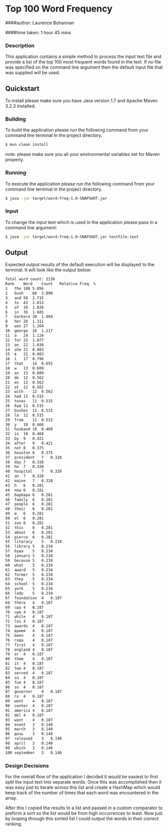 # Top 100 Word Frequency
####author: Laurence Bohannan

####time taken: 1 hour 45 mins


### Description
This application contains a simple method to process the input text file and provide a list of the top 100 most frequent words found in the text. If no file was specified on the command line argument then the default input file that was supplied will be used.

## Quickstart

To install please make sure you have Java version 1.7 and Apache Maven 3.2.3 installed.

### Building
 To build the application please run the following command from your command line terminal in the project directory.

```bash
$ mvn clean install
```

note: please make sure you all your environmental variables set for Maven properly.

### Running
To execute the application please run the following command from your command line terminal in the project directory.

```bash
$ java -jar target/word-freq-1.0-SNAPSHOT.jar
```

### Input
To change the input text which is used in the application please pass in a command line argument:
```bash
$ java -jar target/word-freq-1.0-SNAPSHOT.jar testFile.text
```

## Output
Expected output results of the default execution will be displayed to the terminal. It will look like the output below:

```bash
Total word count: 2136
Rank	Word	Count	Relative Freq. %
1	the	108	5.056
2	bush	66	3.090
3	and	58	2.715
4	to	43	2.013
5	of	39	1.826
6	in	36	1.685
7	barbara	30	1.404
8	her	28	1.311
9	was	27	1.264
10	george	26	1.217
11	a	24	1.124
12	for	23	1.077
13	on	22	1.030
14	she	21	0.983
15	в	21	0.983
16	i	17	0.796
17	that	14	0.655
18	w	13	0.609
19	as	13	0.609
20	de	12	0.562
21	en	12	0.562
22	at	12	0.562
23	with	12	0.562
24	had	11	0.515
25	texas	11	0.515
26	буш	11	0.515
27	bushes	11	0.515
28	la	11	0.515
29	from	11	0.515
30	y	10	0.468
31	husband	10	0.468
32	is	10	0.468
33	by	9	0.421
34	after	9	0.421
35	not	8	0.375
36	houston	8	0.375
37	president	7	0.328
38	day	7	0.328
39	he	7	0.328
40	hospital	7	0.328
41	an	7	0.328
42	maine	7	0.328
43	h	6	0.281
44	new	6	0.281
45	барбара	6	0.281
46	family	6	0.281
47	people	6	0.281
48	their	6	0.281
49	и	6	0.281
50	el	6	0.281
51	son	6	0.281
52	this	6	0.281
53	about	6	0.281
54	pierce	6	0.281
55	literacy	5	0.234
56	library	5	0.234
57	буша	5	0.234
58	january	5	0.234
59	because	5	0.234
60	what	5	0.234
61	award	5	0.234
62	former	5	0.234
63	they	5	0.234
64	school	5	0.234
65	york	5	0.234
66	lady	5	0.234
67	foundation	4	0.187
68	there	4	0.187
69	сша	4	0.187
70	сын	4	0.187
71	while	4	0.187
72	los	4	0.187
73	awards	4	0.187
74	время	4	0.187
75	been	4	0.187
76	года	4	0.187
77	first	4	0.187
78	england	4	0.187
79	or	4	0.187
80	them	4	0.187
81	it	4	0.187
82	two	4	0.187
83	served	4	0.187
84	su	4	0.187
85	fue	4	0.187
86	so	4	0.187
87	governor	4	0.187
88	го	4	0.187
89	went	4	0.187
90	center	4	0.187
91	america	4	0.187
92	del	4	0.187
93	want	4	0.187
94	event	3	0.140
95	march	3	0.140
96	дочь	3	0.140
97	released	3	0.140
98	april	3	0.140
99	which	3	0.140
100	september	3	0.140
```

### Design Decisions
For the overall flow of the application I decided it would be easiest to first split the input text into separate words. Once this was accomplished then it was easy just to iterate across this list and create a HashMap which would keep track of the number of times that each word was encountered in the array.

After this I copied the results to a list and passed in a custom comparator to preform a sort so the list would be from high occurrences to least. Now just by looping through this sorted list I could output the words in their correct ranking.

